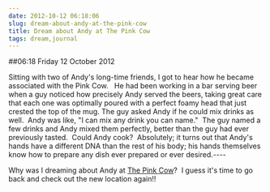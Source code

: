 ```yaml
---
date: 2012-10-12 06:18:06
slug: dream-about-andy-at-the-pink-cow
title: Dream about Andy at The Pink Cow
tags: dream,journal
---
```


##06:18 Friday 12 October 2012

Sitting with two of Andy's long-time friends, I got to hear how he became associated with the Pink Cow.   He had been working in a bar serving beer when a guy noticed how precisely Andy served the beers, taking great care that each one was optimally poured with a perfect foamy head that just crested the top of the mug. The guy asked Andy if he could mix drinks as well.  Andy was like, "I can mix any drink you can name."  The guy named a few drinks and Andy mixed them perfectly, better than the guy had ever previously tasted.  Could Andy cook?  Absolutely; it turns out that Andy's hands have a different DNA than the rest of his body; his hands themselves know how to prepare any dish ever prepared or ever desired.----

Why was I dreaming about Andy at [The Pink Cow](http://www.thepinkcow.com)?  I guess it's time to go back and check out the new location again!!
